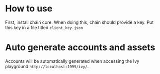 # How to use

First, install chain core.  When doing this, chain should provide a key.  Put this key in a file titled `client_key.json`

# Auto generate accounts and assets

Accounts will be automatically generated when accessing the Ivy playground `http://localhost:1999/ivy/`.